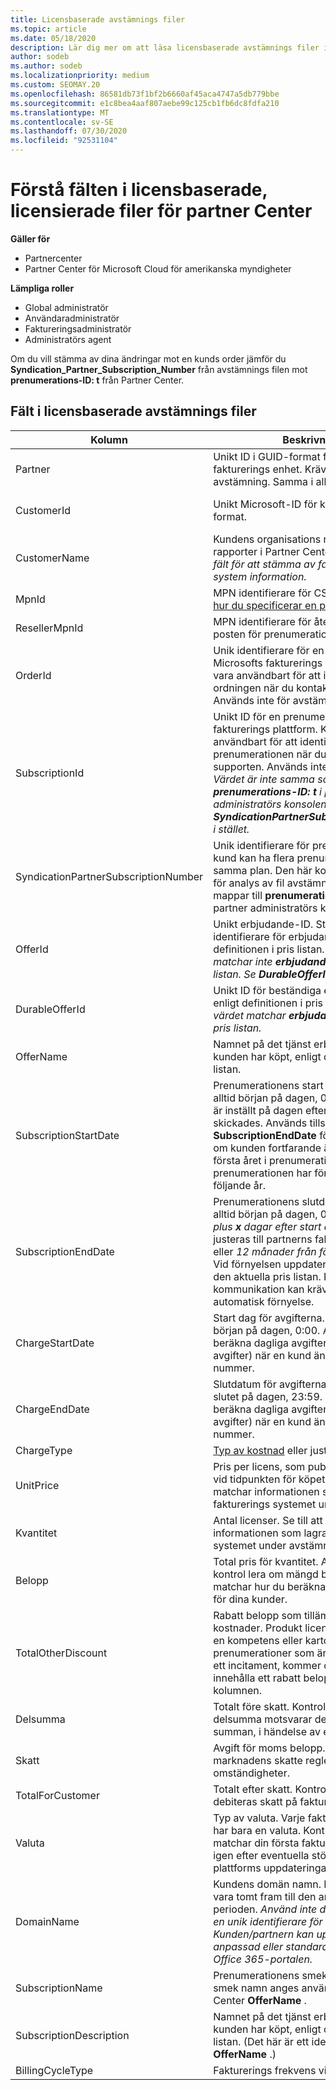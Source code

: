 ```yaml
---
title: Licensbaserade avstämnings filer
ms.topic: article
ms.date: 05/18/2020
description: Lär dig mer om att läsa licensbaserade avstämnings filer i Partner Center. I den här artikeln beskrivs innebörden av varje fält i din licensbaserade rekognoseringar-fil.
author: sodeb
ms.author: sodeb
ms.localizationpriority: medium
ms.custom: SEOMAY.20
ms.openlocfilehash: 86581db73f1bf2b6660af45aca4747a5db779bbe
ms.sourcegitcommit: e1c8bea4aaf807aebe99c125cb1fb6dc8fdfa210
ms.translationtype: MT
ms.contentlocale: sv-SE
ms.lasthandoff: 07/30/2020
ms.locfileid: "92531104"
---
```

# <a name="understand-the-fields-in-partner-center-license-based-reconciliation-files"></a>Förstå fälten i licensbaserade, licensierade filer för partner Center

**Gäller för**

- Partnercenter
- Partner Center för Microsoft Cloud för amerikanska myndigheter

**Lämpliga roller**
- Global administratör
- Användaradministratör
- Faktureringsadministratör
- Administratörs agent

Om du vill stämma av dina ändringar mot en kunds order jämför du **Syndication_Partner_Subscription_Number** från avstämnings filen mot **prenumerations-ID: t** från Partner Center.

## <a name="fields-in-license-based-reconciliation-files"></a>Fält i licensbaserade avstämnings filer

| Kolumn | Beskrivning | Exempelvärde |
| ------ | ----------- | ------------ |
| Partner | Unikt ID i GUID-format för en angiven fakturerings enhet. Krävs inte för avstämning. Samma i alla rader. | *8ddd03642-test-test-test-test-46b58d356b4e* |
| CustomerId | Unikt Microsoft-ID för kunden i GUID-format. | *12ABCD34-001A-BCD2-987C-3210ABCD5678* |
| CustomerName | Kundens organisations namn, enligt rapporter i Partner Center. *Mycket viktigt fält för att stämma av fakturan med system information.* | *Testa kund A* |
| MpnId | MPN identifierare för CSP-partnern. Se [hur du specificerar en partner](use-the-reconciliation-files.md#itemize-reconciliation-files-by-partner). | *4390934* |
| ResellerMpnId | MPN identifierare för åter försäljaren av posten för prenumerationen.  |
| OrderId | Unik identifierare för en beställning i Microsofts fakturerings plattform. Kan vara användbart för att identifiera ordningen när du kontaktar supporten. Används inte för avstämning. | *566890604832738111* |
| SubscriptionId | Unikt ID för en prenumeration i Microsofts fakturerings plattform. Kan vara användbart för att identifiera prenumerationen när du kontaktar supporten. Används inte för avstämning. *Värdet är inte samma som **prenumerations-ID: t** i partner administratörs konsolen. Se **SyndicationPartnerSubscriptionNumber** i stället.* | *usCBMgAAAAAAAAIA* |
| SyndicationPartnerSubscriptionNumber | Unik identifierare för prenumerationer. En kund kan ha flera prenumerationer för samma plan. Den här kolumnen är viktig för analys av fil avstämning. Det här fältet mappar till **prenumerations-ID: t** i partner administratörs konsolen. | *fb977ab5-test-test-test-test-24c8d9591708* |
| OfferId | Unikt erbjudande-ID. Standard identifierare för erbjudande, enligt definitionen i pris listan. *Det här värdet matchar inte **erbjudande-ID** från pris listan. Se **DurableOfferID** i stället.* | *FE616D64-E9A8-40EF-843F-152E9BBEF3D1* |
| DurableOfferId | Unikt ID för beständiga erbjudanden, enligt definitionen i pris listan. *Det här värdet matchar **erbjudande-ID: t** från pris listan.* | *1017D7F3-6D7F-4BFA-BDD8-79BC8F104E0C* |
| OfferName | Namnet på det tjänst erbjudande som kunden har köpt, enligt definitionen i pris listan. | *Microsoft Office 365 (plan E3)* |
| SubscriptionStartDate | Prenumerationens start datum. Tiden är alltid början på dagen, 0:00. Det här fältet är inställt på dagen efter det att ordern skickades. Används tillsammans med **SubscriptionEndDate** för att fastställa: om kunden fortfarande är under det första året i prenumerationen eller om prenumerationen har förnyats under följande år. | *2/1/2019 0:00* |
| SubscriptionEndDate | Prenumerationens slutdatum. Tiden är alltid början på dagen, 0:00. *12 månader plus **x** dagar efter start datumet* för att justeras till partnerns fakturerings datum eller *12 månader från förnyelse datumet* . Vid förnyelsen uppdateras priserna till den aktuella pris listan. Kundens kommunikation kan krävas i förväg för automatisk förnyelse. | *2/1/2019 0:00* |
| ChargeStartDate | Start dag för avgifterna. Tiden är alltid början på dagen, 0:00. Används för att beräkna dagliga avgifter *(* proportionella avgifter) när en kund ändrar licens nummer. | *2/1/2019 0:00* |
| ChargeEndDate | Slutdatum för avgifterna. Tiden är alltid slutet på dagen, 23:59. Används för att beräkna dagliga avgifter *(* proportionella avgifter) när en kund ändrar licens nummer. | *2/28/2019 23:59* |
| ChargeType | [Typ av kostnad](recon-file-charge-types.md) eller justering. | Se [debiterings typer](recon-file-charge-types.md). |
| UnitPrice | Pris per licens, som publicerat i pricelist vid tidpunkten för köpet. Se till att detta matchar informationen som lagras i fakturerings systemet under avstämning. | *6,82* |
| Kvantitet | Antal licenser. Se till att detta matchar informationen som lagras i fakturerings systemet under avstämning. | *2* |
| Belopp | Total pris för kvantitet. Används för att kontrol lera om mängd beräkningen matchar hur du beräknar det här värdet för dina kunder. | *13,32* |
| TotalOtherDiscount | Rabatt belopp som tillämpas på dessa kostnader. Produkt licenser som ingår i en kompetens eller kartor, eller nya prenumerationer som är berättigade till ett incitament, kommer också att innehålla ett rabatt belopp i den här kolumnen. | *2,32* |
| Delsumma | Totalt före skatt. Kontrollerar om din delsumma motsvarar den förväntade summan, i händelse av en rabatt. | *11* |
| Skatt | Avgift för moms belopp. Baserat på marknadens skatte regler och särskilda omständigheter. | *0* |
| TotalForCustomer | Totalt efter skatt. Kontrollerar om du debiteras skatt på fakturan. | *11* |
| Valuta | Typ av valuta. Varje fakturerings enhet har bara en valuta. Kontrol lera om den matchar din första faktura. Kontrol lera igen efter eventuella större fakturerings plattforms uppdateringar. | *EUR* |
| DomainName | Kundens domän namn. Det här fältet kan vara tomt fram till den andra fakturerings perioden. *Använd inte det här fältet som en unik identifierare för kunden. Kunden/partnern kan uppdatera anpassad eller standard domänen via Office 365-portalen.* | *example.onmicrosoft.com* |
| SubscriptionName | Prenumerationens smek namn. Om inget smek namn anges använder Partner Center **OfferName** . | *PROJECT ONLINE* |
| SubscriptionDescription | Namnet på det tjänst erbjudande som kunden har köpt, enligt definitionen i pris listan. (Det här är ett identiskt fält för **OfferName** .) | *PROJECT ONLINE PREMIUM UTAN PROJECT-KLIENT* |
| BillingCycleType | Fakturerings frekvens vid en tidpunkt.| *Varje månad* |